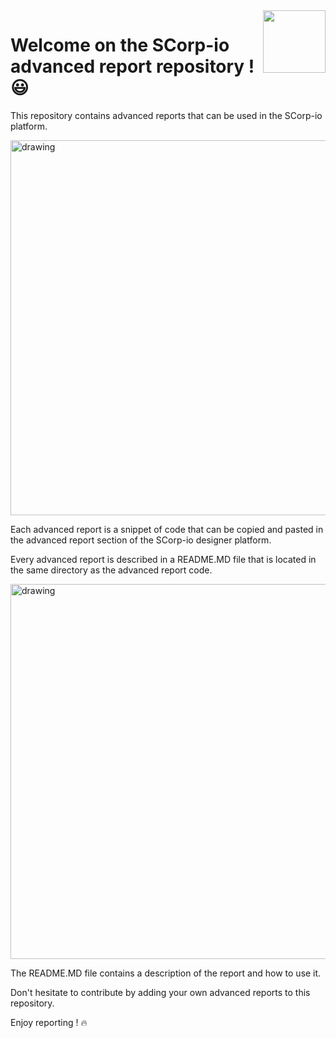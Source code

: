 <img src="https://github.com/tech-scorpio/scorpio-advanced-reports/blob/master/assets/scorpio-logo-wotext.svg?raw=true" align="right" width="100" />

# Welcome on the SCorp-io advanced report repository ! :smiley:

This repository contains advanced reports that can be used in the SCorp-io platform.


<img src="https://github.com/tech-scorpio/scorpio-advanced-reports/blob/master/assets/scorpio-designer-advanced-report.png?raw=true" alt="drawing" width="600"/> 

Each advanced report is a snippet of code that can be copied and pasted in the advanced report section of the SCorp-io
designer platform.

Every advanced report is described in a README.MD file that is located in the same directory as the advanced report
code.

<img src="https://github.com/tech-scorpio/scorpio-advanced-reports/blob/master/assets/advanced-report-directory.png?raw=true" alt="drawing" width="600"/> 

The README.MD file contains a description of the report and how to use it.

Don't hesitate to contribute by adding your own advanced reports to this repository.

Enjoy reporting ! :fire: 
